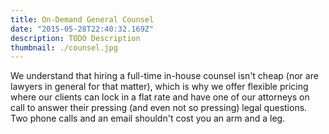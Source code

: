 ```yaml
---
title: On-Demand General Counsel
date: "2015-05-28T22:40:32.169Z"
description: TODO Description
thumbnail: ./counsel.jpg
---
```


We understand that hiring a full-time in-house counsel isn't cheap (nor are lawyers in general for that matter), which is why we offer flexible pricing where our clients can lock in a flat rate and have one of our attorneys on call to answer their pressing (and even not so pressing) legal questions. Two phone calls and an email shouldn't cost you an arm and a leg.
